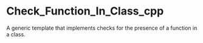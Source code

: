 # Check_Function_In_Class_cpp
A generic template that implements checks for the presence of a function in a class.
